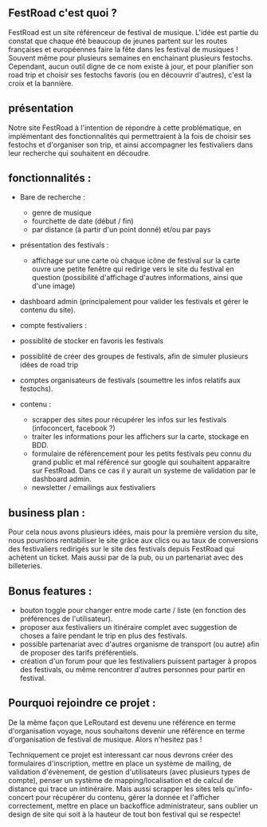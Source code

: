 ## FestRoad c'est quoi ? 

FestRoad est un site référenceur de festival de musique. 
L'idée est partie du constat que chaque été beaucoup de jeunes partent sur les routes françaises et européennes faire la fête dans les festival de musiques ! Souvent même pour plusieurs semaines en enchainant plusieurs festochs. Cependant, aucun outil digne de ce nom existe à jour, et pour planifier son road trip et choisir ses festochs favoris (ou en découvrir d'autres), c'est la croix et la bannière. 

## présentation 

Notre site FestRoad à l'intention de répondre à cette problématique, en implémentant des fonctionnalités qui permettraient à la fois de choisir ses festochs et d'organiser son trip, et ainsi accompagner les festivaliers dans leur recherche qui souhaitent en découdre.

## fonctionnalités : 

- Bare de recherche : 
  - genre de musique
  - fourchette de date (début / fin)
  - par distance (à partir d'un point donné) et/ou par pays  

- présentation des festivals :
  - affichage sur une carte où chaque icône de festival sur la carte ouvre une petite fenêtre qui redirige vers le site du festival en question (possibilité d'affichage d'autres informations, ainsi que d'une image)
  


- dashboard admin (principalement pour valider les festivals et gérer le contenu du site).

- compte festivaliers :
 - possiblité de stocker en favoris les festivals 
 - possiblité de créer des groupes de festivals, afin de simuler plusieurs idées de road trip
 
- comptes organisateurs de festivals (soumettre les infos relatifs aux festochs).

- contenu :
  - scrapper des sites pour récupérer les infos sur les festivals (infoconcert, facebook ?)
  - traiter les informations pour les affichers sur la carte, stockage en BDD.
  - formulaire de référencement pour les petits festivals peu connu du grand public et mal référencé sur google qui souhaitent apparaitre sur FestRoad. Dans ce cas il y aurait un systeme de validation par le dashboard admin.
  - newsletter / emailings aux festivaliers

## business plan : 

Pour cela nous avons plusieurs idées, mais pour la première version du site, nous pourrions rentabiliser le site grâce aux clics ou au taux de conversions des festivaliers redirigés sur le site des festivals depuis FestRoad qui achètent un ticket. Mais aussi par de la pub, ou un partenariat avec des billeteries.

## Bonus features : 

- bouton toggle pour changer entre mode carte / liste (en fonction des préférences de l'utilisateur).
- proposer aux festivaliers un itinéraire complet avec suggestion de choses a faire pendant le trip en plus des festivals. 
- possible partenariat avec d'autres organisme de transport (ou autre) afin de proposer des tarifs préférentiels. 
- création d'un forum pour que les festivaliers puissent partager à propos des festivals, ou même rencontrer d'autres personnes pour partir en festival. 

## Pourquoi rejoindre ce projet :

De la même façon que LeRoutard est devenu une référence en terme d'organisation voyage, nous souhaitons devenir une référence en terme d'organisation de festival de musique. Alors n'hesitez pas !

Techniquement ce projet est interessant car nous devrons créer des formulaires d'inscription, mettre en place un système de mailing, de validation d'évènement, de gestion d'utilisateurs (avec plusieurs types de compte), penser un système de mapping/localisation et de calcul de distance qui trace un intinéraire. Mais aussi scrapper les sites tels qu'info-concert pour récupérer du contenu, gérer la donnée et l'afficher correctement, mettre en place un backoffice administrateur, sans oublier un design de site qui soit à la hauteur de tout bon festival qui se respecte!

  



